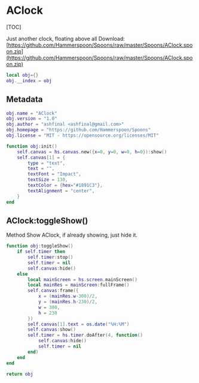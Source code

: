 # AClock

[TOC]


Just another clock, floating above all
Download: [https://github.com/Hammerspoon/Spoons/raw/master/Spoons/AClock.spoon.zip](https://github.com/Hammerspoon/Spoons/raw/master/Spoons/AClock.spoon.zip)

```lua
local obj={}
obj.__index = obj
```



## Metadata

```lua
obj.name = "AClock"
obj.version = "1.0"
obj.author = "ashfinal <ashfinal@gmail.com>"
obj.homepage = "https://github.com/Hammerspoon/Spoons"
obj.license = "MIT - https://opensource.org/licenses/MIT"

function obj:init()
​    self.canvas = hs.canvas.new({x=0, y=0, w=0, h=0}):show()
​    self.canvas[1] = {
​        type = "text",
​        text = "",
​        textFont = "Impact",
​        textSize = 130,
​        textColor = {hex="#1891C3"},
​        textAlignment = "center",
​    }
end
```



## AClock:toggleShow()

Method
Show AClock, if already showing, just hide it.


```lua
function obj:toggleShow()
​    if self.timer then
​        self.timer:stop()
​        self.timer = nil
​        self.canvas:hide()
​    else
​        local mainScreen = hs.screen.mainScreen()
​        local mainRes = mainScreen:fullFrame()
​        self.canvas:frame({
​            x = (mainRes.w-300)/2,
​            y = (mainRes.h-230)/2,
​            w = 300,
​            h = 230
​        })
​        self.canvas[1].text = os.date("%H:%M")
​        self.canvas:show()
​        self.timer = hs.timer.doAfter(4, function()
​            self.canvas:hide()
​            self.timer = nil
​        end)
​    end
end

return obj
```

